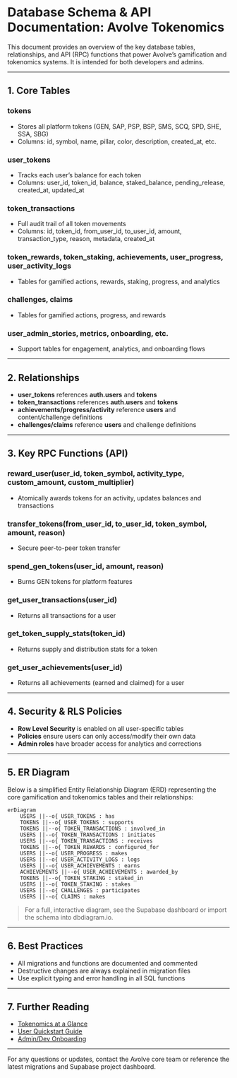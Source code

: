 # Database Schema & API Documentation: Avolve Tokenomics

This document provides an overview of the key database tables, relationships, and API (RPC) functions that power Avolve’s gamification and tokenomics systems. It is intended for both developers and admins.

---

## 1. Core Tables

### **tokens**
- Stores all platform tokens (GEN, SAP, PSP, BSP, SMS, SCQ, SPD, SHE, SSA, SBG)
- Columns: id, symbol, name, pillar, color, description, created_at, etc.

### **user_tokens**
- Tracks each user’s balance for each token
- Columns: user_id, token_id, balance, staked_balance, pending_release, created_at, updated_at

### **token_transactions**
- Full audit trail of all token movements
- Columns: id, token_id, from_user_id, to_user_id, amount, transaction_type, reason, metadata, created_at

### **token_rewards, token_staking, achievements, user_progress, user_activity_logs**
- Tables for gamified actions, rewards, staking, progress, and analytics

### **challenges, claims**
- Tables for gamified actions, progress, and rewards

### **user_admin_stories, metrics, onboarding, etc.**
- Support tables for engagement, analytics, and onboarding flows

---

## 2. Relationships
- **user_tokens** references **auth.users** and **tokens**
- **token_transactions** references **auth.users** and **tokens**
- **achievements/progress/activity** reference **users** and content/challenge definitions
- **challenges/claims** reference **users** and challenge definitions

---

## 3. Key RPC Functions (API)

### **reward_user(user_id, token_symbol, activity_type, custom_amount, custom_multiplier)**
- Atomically awards tokens for an activity, updates balances and transactions

### **transfer_tokens(from_user_id, to_user_id, token_symbol, amount, reason)**
- Secure peer-to-peer token transfer

### **spend_gen_tokens(user_id, amount, reason)**
- Burns GEN tokens for platform features

### **get_user_transactions(user_id)**
- Returns all transactions for a user

### **get_token_supply_stats(token_id)**
- Returns supply and distribution stats for a token

### **get_user_achievements(user_id)**
- Returns all achievements (earned and claimed) for a user

---

## 4. Security & RLS Policies
- **Row Level Security** is enabled on all user-specific tables
- **Policies** ensure users can only access/modify their own data
- **Admin roles** have broader access for analytics and corrections

---

## 5. ER Diagram

Below is a simplified Entity Relationship Diagram (ERD) representing the core gamification and tokenomics tables and their relationships:

```mermaid
erDiagram
    USERS ||--o{ USER_TOKENS : has
    TOKENS ||--o{ USER_TOKENS : supports
    TOKENS ||--o{ TOKEN_TRANSACTIONS : involved_in
    USERS ||--o{ TOKEN_TRANSACTIONS : initiates
    USERS ||--o{ TOKEN_TRANSACTIONS : receives
    TOKENS ||--o{ TOKEN_REWARDS : configured_for
    USERS ||--o{ USER_PROGRESS : makes
    USERS ||--o{ USER_ACTIVITY_LOGS : logs
    USERS ||--o{ USER_ACHIEVEMENTS : earns
    ACHIEVEMENTS ||--o{ USER_ACHIEVEMENTS : awarded_by
    TOKENS ||--o{ TOKEN_STAKING : staked_in
    USERS ||--o{ TOKEN_STAKING : stakes
    USERS ||--o{ CHALLENGES : participates
    USERS ||--o{ CLAIMS : makes
```

> For a full, interactive diagram, see the Supabase dashboard or import the schema into dbdiagram.io.

---

## 6. Best Practices
- All migrations and functions are documented and commented
- Destructive changes are always explained in migration files
- Use explicit typing and error handling in all SQL functions

---

## 7. Further Reading
- [Tokenomics at a Glance](./tokenomics-at-a-glance.md)
- [User Quickstart Guide](./user-quickstart.md)
- [Admin/Dev Onboarding](./admin-onboarding.md)

---

For any questions or updates, contact the Avolve core team or reference the latest migrations and Supabase project dashboard.
